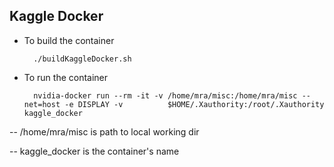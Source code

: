## Kaggle Docker


* To build the container

        ./buildKaggleDocker.sh

* To run the container

        nvidia-docker run --rm -it -v /home/mra/misc:/home/mra/misc --net=host -e DISPLAY -v          $HOME/.Xauthority:/root/.Xauthority kaggle_docker


 -- /home/mra/misc is path to local working dir
 
 -- kaggle_docker is the container's name



